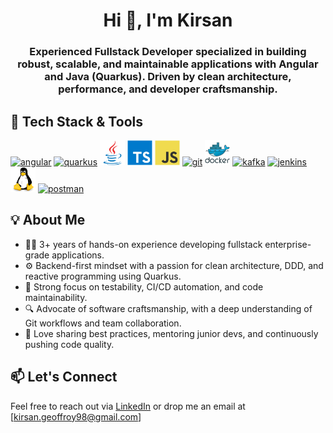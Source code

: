 <h1 align="center">Hi 👋, I'm Kirsan</h1>
<h3 align="center">Experienced Fullstack Developer specialized in building robust, scalable, and maintainable applications with Angular and Java (Quarkus). Driven by clean architecture, performance, and developer craftsmanship.</h3>

## 🚀 Tech Stack & Tools
<p align="left">
  <a href="https://angular.io" target="_blank" rel="noreferrer"><img src="https://angular.io/assets/images/logos/angular/angular.svg" alt="angular" width="40" height="40"/></a>
  <a href="https://quarkus.io/" target="_blank" rel="noreferrer"><img src="https://upload.wikimedia.org/wikipedia/commons/d/d7/Quarkus_logo_%28red_hat%29.png" alt="quarkus" width="40" height="40"/></a>
  <a href="https://www.java.com" target="_blank" rel="noreferrer"><img src="https://raw.githubusercontent.com/devicons/devicon/master/icons/java/java-original.svg" alt="java" width="40" height="40"/></a>
  <a href="https://www.typescriptlang.org/" target="_blank" rel="noreferrer"><img src="https://raw.githubusercontent.com/devicons/devicon/master/icons/typescript/typescript-original.svg" alt="typescript" width="40" height="40"/></a>
  <a href="https://developer.mozilla.org/en-US/docs/Web/JavaScript" target="_blank" rel="noreferrer"><img src="https://raw.githubusercontent.com/devicons/devicon/master/icons/javascript/javascript-original.svg" alt="javascript" width="40" height="40"/></a>
  <a href="https://git-scm.com/" target="_blank" rel="noreferrer"><img src="https://www.vectorlogo.zone/logos/git-scm/git-scm-icon.svg" alt="git" width="40" height="40"/></a>
  <a href="https://www.docker.com/" target="_blank" rel="noreferrer"><img src="https://raw.githubusercontent.com/devicons/devicon/master/icons/docker/docker-original-wordmark.svg" alt="docker" width="40" height="40"/></a>
  <a href="https://kafka.apache.org/" target="_blank"><img src="https://www.vectorlogo.zone/logos/apache_kafka/apache_kafka-icon.svg" alt="kafka" width="40" height="40"/></a>
  <a href="https://www.jenkins.io" target="_blank"><img src="https://www.vectorlogo.zone/logos/jenkins/jenkins-icon.svg" alt="jenkins" width="40" height="40"/></a>
  <a href="https://www.linux.org/" target="_blank" rel="noreferrer"><img src="https://raw.githubusercontent.com/devicons/devicon/master/icons/linux/linux-original.svg" alt="linux" width="40" height="40"/></a>
  <a href="https://postman.com" target="_blank"><img src="https://www.vectorlogo.zone/logos/getpostman/getpostman-icon.svg" alt="postman" width="40" height="40"/></a>
</p>

## 💡 About Me

- 👨‍💻 3+ years of hands-on experience developing fullstack enterprise-grade applications.
- ⚙️ Backend-first mindset with a passion for clean architecture, DDD, and reactive programming using Quarkus.
- 🧠 Strong focus on testability, CI/CD automation, and code maintainability.
- 🔍 Advocate of software craftsmanship, with a deep understanding of Git workflows and team collaboration.
- 💬 Love sharing best practices, mentoring junior devs, and continuously pushing code quality.

## 📫 Let's Connect
Feel free to reach out via [LinkedIn](#) or drop me an email at [kirsan.geoffroy98@gmail.com]

<!---
Kirsan98/Kirsan98 is a ✨ special ✨ repository because its `README.md` (this file) appears on your GitHub profile.
You can click the Preview link to take a look at your changes.
--->
